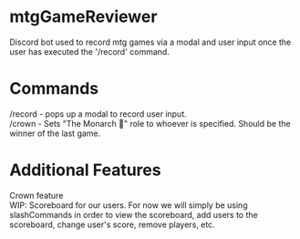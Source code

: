 # mtgGameReviewer
Discord bot used to record mtg games via a modal and user input once the user has executed the '/record' command.

# Commands
/record - pops up a modal to record user input.<br />
/crown - Sets "The Monarch 👑" role to whoever is specified. Should be the winner of the last game.

# Additional Features
Crown feature<br />
WIP: Scoreboard for our users. For now we will simply be using slashCommands in order to view the scoreboard, add users to the scoreboard, change user's score, remove players, etc.<br />
